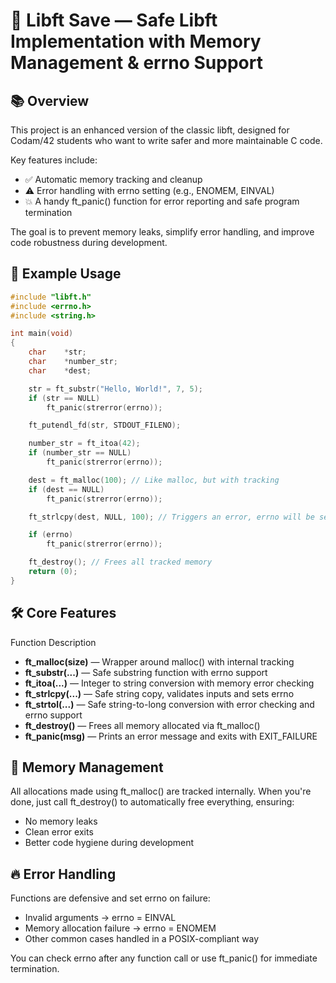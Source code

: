 # 🧠 Libft Save — Safe Libft Implementation with Memory Management & errno Support
## 📚 Overview

This project is an enhanced version of the classic libft, designed for Codam/42 students who want to write safer and more maintainable C code.

Key features include:

- ✅ Automatic memory tracking and cleanup
- ⚠️ Error handling with errno setting (e.g., ENOMEM, EINVAL)
- 💥 A handy ft_panic() function for error reporting and safe program termination

The goal is to prevent memory leaks, simplify error handling, and improve code robustness during development.

## 🚀 Example Usage
```c
#include "libft.h"
#include <errno.h>
#include <string.h>

int	main(void)
{
	char	*str;
	char	*number_str;
	char	*dest;

	str = ft_substr("Hello, World!", 7, 5);
	if (str == NULL)
		ft_panic(strerror(errno));

	ft_putendl_fd(str, STDOUT_FILENO);

	number_str = ft_itoa(42);
	if (number_str == NULL)
		ft_panic(strerror(errno));

	dest = ft_malloc(100); // Like malloc, but with tracking
	if (dest == NULL)
		ft_panic(strerror(errno));

	ft_strlcpy(dest, NULL, 100); // Triggers an error, errno will be set

	if (errno)
		ft_panic(strerror(errno));

	ft_destroy(); // Frees all tracked memory
	return (0);
}
```

## 🛠 Core Features
Function	Description
- **ft_malloc(size)** — Wrapper around malloc() with internal tracking  
- **ft_substr(...)** — Safe substring function with errno support  
- **ft_itoa(...)** — Integer to string conversion with memory error checking  
- **ft_strlcpy(...)** — Safe string copy, validates inputs and sets errno  
- **ft_strtol(...)** — Safe string-to-long conversion with error checking and errno support  
- **ft_destroy()** — Frees all memory allocated via ft_malloc()  
- **ft_panic(msg)** — Prints an error message and exits with EXIT_FAILURE  

## 🧼 Memory Management
All allocations made using ft_malloc() are tracked internally. When you're done, just call ft_destroy() to automatically free everything, ensuring:
- No memory leaks
- Clean error exits
- Better code hygiene during development

## 🔥 Error Handling
Functions are defensive and set errno on failure:
- Invalid arguments → errno = EINVAL
- Memory allocation failure → errno = ENOMEM
- Other common cases handled in a POSIX-compliant way

You can check errno after any function call or use ft_panic() for immediate termination.
